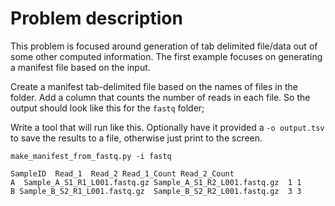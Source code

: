 Problem description
====
This problem is focused around generation of tab delimited file/data out of some other computed information. 
The first example focuses on generating a manifest file based on the input.

Create a manifest tab-delimited file based on the names of files in the folder. Add a column that counts the number of reads in each file.
So the output should look like this for the `fastq` folder;

Write a tool that will run like this. Optionally have it provided a `-o output.tsv` to save the results to a file, otherwise just print to the screen.
```
make_manifest_from_fastq.py -i fastq
```

```
SampleID  Read_1  Read_2 Read_1_Count Read_2_Count
A  Sample_A_S1_R1_L001.fastq.gz Sample_A_S1_R2_L001.fastq.gz  1 1
B Sample_B_S2_R1_L001.fastq.gz  Sample_B_S2_R2_L001.fastq.gz  3 3
```
